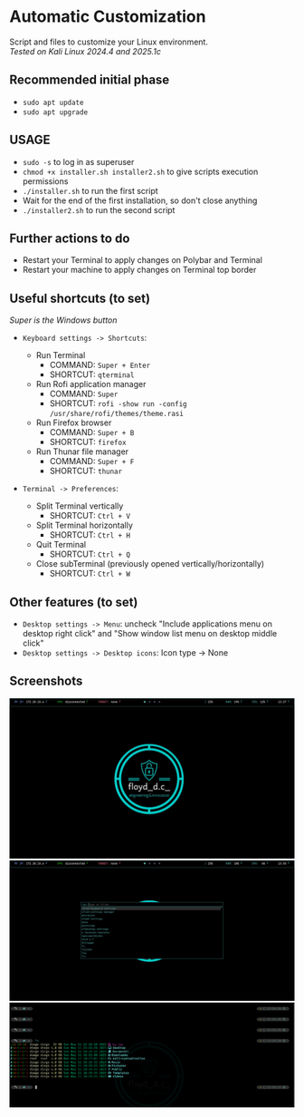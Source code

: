 # Automatic Customization
Script and files to customize your Linux environment.<br> 
_Tested on Kali Linux 2024.4 and 2025.1c_

## Recommended initial phase
- `sudo apt update`
- `sudo apt upgrade`

## USAGE
- `sudo -s` to log in as superuser
- `chmod +x installer.sh installer2.sh` to give scripts execution permissions
- `./installer.sh` to run the first script
- Wait for the end of the first installation, so don't close anything
- `./installer2.sh` to run the second script

## Further actions to do
- Restart your Terminal to apply changes on Polybar and Terminal
- Restart your machine to apply changes on Terminal top border

## Useful shortcuts (to set)
_Super is the Windows button_
- `Keyboard settings -> Shortcuts`:
  - Run Terminal
    - COMMAND: `Super + Enter`
    - SHORTCUT: `qterminal`
  - Run Rofi application manager
    - COMMAND: `Super`
    - SHORTCUT: `rofi -show run -config /usr/share/rofi/themes/theme.rasi`
  - Run Firefox browser
    - COMMAND: `Super + B`
    - SHORTCUT: `firefox`
  - Run Thunar file manager
    - COMMAND: `Super + F`
    - SHORTCUT: `thunar` 

- `Terminal -> Preferences`:
  - Split Terminal vertically 
    - SHORTCUT: `Ctrl + V` 
  - Split Terminal horizontally   
    - SHORTCUT: `Ctrl + H` 
  - Quit Terminal 
    - SHORTCUT: `Ctrl + Q` 
  - Close subTerminal (previously opened vertically/horizontally)   
    - SHORTCUT: `Ctrl + W` 

## Other features (to set)
- `Desktop settings -> Menu`: uncheck "Include applications menu on desktop right click" and "Show window list menu on desktop middle click"
- `Desktop settings -> Desktop icons`: Icon type -> None

## Screenshots
<img src="screenshots/screenshotDesktop.png" alt="screenshotDesktop">
<img src="screenshots/screenshotRofi.png" alt="screenshotRofi">
<img src="screenshots/screenshotTerminal.png" alt="screenshotTerminal">